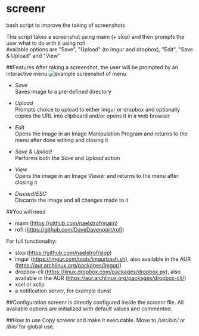 # screenr
bash script to improve the taking of screenshots

This script takes a screenshot using maim (+ slop) and then prompts the user what to do with it using rofi.  
Available options are "Save", "Upload" (to imgur and dropbox), "Edit", "Save & Upload" and "View"


##Features
After taking a screenshot, the user will be prompted by an interactive menu
![example screenshot of menu](http://i.imgur.com/fotWDgd.jpg)
* *Save*  
Saves image to a pre-defined directory

* *Upload*  
Prompts choice to upload to either imgur or dropbox and optionally copies the URL into clipboard and/or opens it in a web browser

* *Edit*  
Opens the image in an Image Manipulation Program and returns to the menu after done editing and closing it

* *Save & Upload*  
Performs both the *Save* and *Upload* action

* *View*  
Opens the image in an Image Viewer and returns to the menu after closing it

* *Discard*/*ESC*  
Discards the image and all changes made to it


##You will need
* maim (https://github.com/naelstrof/maim)
* rofi (https://github.com/DaveDavenport/rofi)

For full functionality:
* slop (https://github.com/naelstrof/slop)
* imgur (https://imgur.com/tools/imgurbash.sh), also available in the AUR (https://aur.archlinux.org/packages/imgur/)
* dropbox-cli (https://linux.dropbox.com/packages/dropbox.py), also available in the AUR (https://aur.archlinux.org/packages/dropbox-cli/)
* xsel or xclip
* a notification server, for example dunst


##Configuration
screenr is directly configured inside the _screenr_ file. All available options are initialized with default values and commented.


##How to use
Copy _screenr_ and make it executable. Move to _/usr/bin/_ or _/bin/_ for global use.
